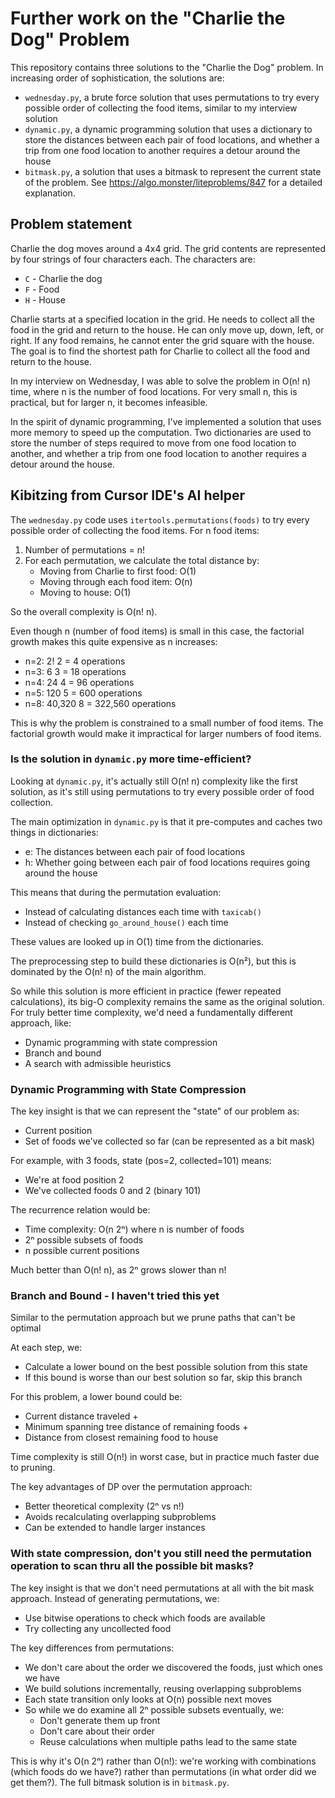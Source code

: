 # Further work on the "Charlie the Dog" Problem

This repository contains three solutions to the "Charlie the Dog" problem.
In increasing order of sophistication, the solutions are:

- `wednesday.py`, a brute force solution that uses permutations to try every
possible order of collecting the food items, similar to my interview
solution
- `dynamic.py`, a dynamic programming solution that uses a dictionary to store
the distances between each pair of food locations, and whether a trip from one
food location to another requires a detour around the house
- `bitmask.py`, a solution that uses a bitmask to represent the current state
of the problem. See https://algo.monster/liteproblems/847 for a detailed
explanation.

## Problem statement

Charlie the dog moves around a 4x4 grid. The grid contents are
represented by four strings of four characters each. The characters
are:

- `C` - Charlie the dog
- `F` - Food
- `H` - House

Charlie starts at a specified location in the grid. He needs to collect all
the food in the grid and return to the house. He can only move up, down,
left, or right. If any food remains, he cannot enter the grid square with
the house. The goal is to find the shortest path for Charlie to collect all
the food and return to the house.

In my interview on Wednesday, I was able to solve the problem in
O(n! n) time, where n is the number of food locations. For very small n,
this is practical, but for larger n, it becomes infeasible.

In the spirit of dynamic programming, I've implemented a solution that uses
more memory to speed up the computation. Two dictionaries are used to store
the number of steps required to move from one food location to another, and
whether a trip from one food location to another requires a detour around
the house.

## Kibitzing from Cursor IDE's AI helper

The `wednesday.py` code uses `itertools.permutations(foods)` to try every
possible order of collecting the food items. For n food items:

1. Number of permutations = n!
2. For each permutation, we calculate the total distance by:
   - Moving from Charlie to first food: O(1)
   - Moving through each food item: O(n)
   - Moving to house: O(1)

So the overall complexity is O(n! n).

Even though n (number of food items) is small in this case, the factorial growth makes this quite expensive as n increases:

- n=2: 2! 2 = 4 operations
- n=3: 6 3 = 18 operations
- n=4: 24 4 = 96 operations
- n=5: 120 5 = 600 operations
- n=8: 40,320 8 = 322,560 operations

This is why the problem is constrained to a small number of food items. The factorial growth would make it impractical for larger numbers of food items.

### Is the solution in `dynamic.py` more time-efficient?

Looking at `dynamic.py`, it's actually still O(n! n) complexity like the first solution, as it's still using permutations to try every possible order of food collection.

The main optimization in `dynamic.py` is that it pre-computes and caches two things in dictionaries:

- e: The distances between each pair of food locations
- h: Whether going between each pair of food locations requires going around the house

This means that during the permutation evaluation:

- Instead of calculating distances each time with `taxicab()`
- Instead of checking `go_around_house()` each time

These values are looked up in O(1) time from the dictionaries.

The preprocessing step to build these dictionaries is O(n²), but this
is dominated by the O(n! n) of the main algorithm.

So while this solution is more efficient in practice (fewer repeated calculations), its big-O complexity remains the same as the original solution. For truly better time complexity, we'd need a fundamentally different approach, like:

- Dynamic programming with state compression
- Branch and bound
- A search with admissible heuristics

### Dynamic Programming with State Compression

The key insight is that we can represent the "state" of our problem as:

- Current position
- Set of foods we've collected so far (can be represented as a bit mask)

For example, with 3 foods, state (pos=2, collected=101) means:

- We're at food position 2
- We've collected foods 0 and 2 (binary 101)

The recurrence relation would be:

- Time complexity: O(n 2ⁿ) where n is number of foods
- 2ⁿ possible subsets of foods
- n possible current positions

Much better than O(n! n), as 2ⁿ grows slower than n!

### Branch and Bound - I haven't tried this yet

Similar to the permutation approach but we prune paths that can't be optimal

At each step, we:

- Calculate a lower bound on the best possible solution from this state
- If this bound is worse than our best solution so far, skip this branch

For this problem, a lower bound could be:

- Current distance traveled +
- Minimum spanning tree distance of remaining foods +
- Distance from closest remaining food to house

Time complexity is still O(n!) in worst case, but in practice much faster due to pruning.

The key advantages of DP over the permutation approach:

- Better theoretical complexity (2ⁿ vs n!)
- Avoids recalculating overlapping subproblems
- Can be extended to handle larger instances

### With state compression, don't you still need the permutation operation to scan thru all the possible bit masks?

The key insight is that we don't need permutations at all with the bit mask approach. Instead of generating permutations, we:

- Use bitwise operations to check which foods are available
- Try collecting any uncollected food

The key differences from permutations:

- We don't care about the order we discovered the foods, just which ones we have
- We build solutions incrementally, reusing overlapping subproblems
- Each state transition only looks at O(n) possible next moves
- So while we do examine all 2ⁿ possible subsets eventually, we:
  - Don't generate them up front
  - Don't care about their order
  - Reuse calculations when multiple paths lead to the same state

This is why it's O(n 2ⁿ) rather than O(n!): we're working with combinations (which
foods do we have?) rather than permutations (in what order did we get them?). The
full bitmask solution is in `bitmask.py`.
